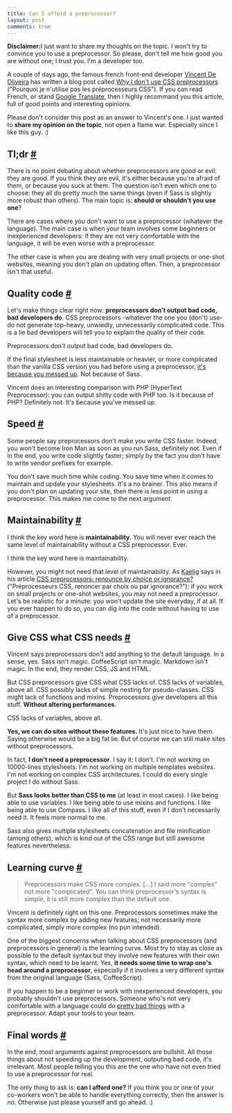 ```yaml
---
title: Can I afford a preprocessor?
layout: post
comments: true
---
```

<section>
<p><strong>Disclaimer:</strong>I just want to share my thoughts on the topic. I won't try to convince you to use a preprocessor. So please, don't tell me how good you are without one; I trust you. I'm a developer too.</p>
<p>A couple of days ago, the famous french front-end developer <a href="https://twitter.com/iamvdo">Vincent De Oliveira</a> has written a blog post called <a href="http://blog.iamvdo.me/post/45259636008/pourquoi-je-nutilise-pas-les-preprocesseurs-css">Why I don't use CSS preprocessors</a> ("Pourquoi je n'utilise pas les préprocesseurs CSS"). If you can read French, or stand <a href="http://translate.google.fr/translate?sl=fr&tl=en&js=n&prev=_t&hl=fr&ie=UTF-8&eotf=1&u=http%3A%2F%2Fblog.iamvdo.me%2Fpost%2F45259636008%2Fpourquoi-je-nutilise-pas-les-preprocesseurs-css">Google Translate</a>, then I highly recommand you this article, full of good points and interesting opinions.</p>
<p>Please don't consider this post as an answer to Vincent's one. I just wanted to <strong>share my opinion on the topic</strong>, not open a flame war. Especially since I like this guy. :)</p>
</section>
<section id="tldr">
<h2>Tl;dr <a href="#tldr">#</a></h2>
<p>There is no point debating about whether preprocessors are good or evil: they are good. If you think they are evil, it's either because you're afraid of them, or because you suck at them. The question isn't even which one to choose: they all do pretty much the same things (even if Sass is slightly more robust than others). The main topic is: <strong>should or shouldn't you use one</strong>?</p>
<p>There are cases where you don't want to use a preprocessor (whatever the language). The main case is when your team involves some beginners or inexperienced developers: if they are not very comfortable with the language, it will be even worse with a preprocessor.</p>
<p>The other case is when you are dealing with very small projects or one-shot websites, meaning you don't plan on updating often. Then, a preprocessor isn't that useful.</p>
</section>
</section>
<section id="quality-code">
<h2>Quality code <a href="#quality-code">#</a></h2>
<p>Let's make things clear right now: <strong>preprocessors don't output bad code, bad developers do</strong>. CSS preprocessors -whatever the one you (don't) use- do not generate top-heavy, unwiedly, unnecessarily complicated code. This is a lie bad developers will tell you to explain the quality of their code.</p>
<p class="pull-quote--right">Preprocessors don't output bad code, bad developers do.</p>
<p>If the final stylesheet is less maintainable or heavier, or more complicated than the vanilla CSS version you had before using a preprocessor, <a href="http://pastebin.com/Jy9PqFTy">it's because you messed up</a>. Not because of Sass.</p>
<p>Vincent does an interesting comparison with PHP (HyperText Preprocessor): you can output shitty code with PHP too. Is it because of PHP? Definitely not. It's because you've messed up.</p>
</section>
<section id="speed">
<h2>Speed <a href="#speed">#</a></h2>
<p>Some people say preprocessors don't make you write CSS faster. Indeed, you won't become Iron Man as soon as you run Sass, definitely not. Even if in the end, you write code slightly faster; simply by the fact you don't have to write vendor prefixes for example.</p>
<p>You don't save much time while coding. You save time when it comes to maintain and update your stylesheets. It's a no brainer. This also means if you don't plan on updating your site, then there is less point in using a preprocessor. This makes me come to the next argument.</p>
</section>
<section id="maintainability">
<h2>Maintainability <a href="#maintainability">#</a></h2>
<p>I think the key word here is <strong>maintainability</strong>. You will never ever reach the same level of maintainability without a CSS preprocessor. Ever.</p>
<p class="pull-quote--right">I think the key word here is maintainability.</p>
<p>However, you might not need that level of maintainability. As <a href="https://twitter.com/kaelig">Kaelig</a> says in his article <a href="http://blog.kaelig.fr/post/24877648508/preprocesseurs-css-renoncer-par-choix-ou-par">CSS preprocessors: renounce by choice or ignorance?</a> ("Préprocesseurs CSS, renoncer par choix ou par ignorance?"): if you work on small projects or one-shot websites, you may not need a preprocessor. Let's be realistic for a minute: you won't update the site everyday, if at all. If you ever happen to do so, you can dig into the code without having to use of a preprocessor.</p> 
</section>
<section id="needs">
<h2>Give CSS what CSS needs <a href="#needs">#</a></h2>
<p>Vincent says preprocessors don't add anything to the default language. In a sense, yes. Sass isn't magic. CoffeeScript isn't magic. Markdown isn't magic. In the end, they render CSS, JS and HTML.</p>
<p>But CSS preprocessors give CSS what CSS lacks of. CSS lacks of variables, above all. CSS possibly lacks of simple nesting for pseudo-classes. CSS might lack of functions and mixins. Preprocessors give developers all this stuff. <strong>Without altering performances</strong>.</p>
<p class="pull-quote--right">CSS lacks of variables, above all.</p>
<p><strong>Yes, we can do sites without these features.</strong> It's just nice to have them. Saying otherwise would be a big fat lie. But of course we can still make sites without preprocessors.</p>
<p>In fact, <strong>I don't need a preprocessor</strong>. I say it: I don't. I'm not working on 10000-lines stylesheets. I'm not working on multiple templates websites. I'm not working on complex CSS architectures. I could do every single project I do without Sass.</p>
<p>But <strong>Sass looks better than CSS to me</strong> (at least in most cases). I like being able to use variables. I like being able to use mixins and functions. I like being able to use Compass. I like all of this stuff, even if I don't necessarily need it. It feels more normal to me.</p>
<p class="note">Sass also gives multiple stylesheets concatenation and file minification (among others), which is kind out of the CSS range but still awesome features nevertheless.</p>
<section id="learning-curve">
<h2>Learning curve <a href="#learning-curve">#</a></h2>
<blockquote><p>Preprocessors make CSS more complex. [...] I said more "complex" not more "complicated". You can think preprocessor's syntax is simple, it is still more complex than the default one.</p></blockquote>
<p>Vincent is definitely right on this one. Preprocessors sometimes make the syntax more complex by adding new features; not necessarily more complicated, simply more complex (no pun intended).</p>
<p>One of the biggest concerns when talking about CSS preprocessors (and preprocessors in general) is the learning curve. Most try to stay as close as possible to the default syntax but they involve new features with their own syntax, which need to be learnt. Yes, <strong>it needs some time to wrap one's head around a preprocessor</strong>, especially if it involves a very different syntax from the original language (Sass, CoffeeScript).</p>
<p>If you happen to be a beginner or work with inexperienced developers, you probably shouldn't use preprocessors. Someone who's not very comfortable with a language could do <a href="http://pastebin.com/Jy9PqFTy">pretty bad things</a> with a preprocessor. Adapt your tools to your team.</p>
</section>
<section id="final-words">
<h2>Final words <a href="#final-words">#</a></h2>
<p>In the end, most arguments against preprocessors are bullshit. All those things about not speeding up the development, outputing bad code, it's irrelevant. Most people telling you this are the one who have not even tried to use a preprocessor for real.</p>
<p>The only thing to ask is: <strong>can I afford one?</strong> If you think you or one of your co-workers won't be able to handle everything correctly, then the answer is <em>no</em>. Otherwise just please yourself and go ahead. :)</p>
</section>
